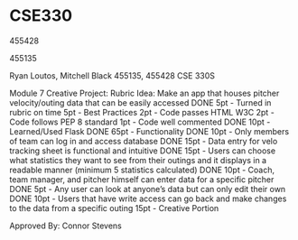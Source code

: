 # CSE330
455428

455135

Ryan Loutos, Mitchell Black
455135, 455428
CSE 330S

Module 7 Creative Project: Rubric
Idea: Make an app that houses pitcher velocity/outing data that can be easily accessed 
DONE 5pt - Turned in rubric on time 
5pt - Best Practices
  2pt - Code passes HTML W3C
  2pt - Code follows PEP 8 standard
  1pt - Code well commented
DONE 10pt - Learned/Used Flask
DONE 65pt - Functionality
  DONE 10pt - Only members of team can log in and access database
  DONE 15pt - Data entry for velo tracking sheet is functional and intuitive
  DONE 15pt - Users can choose what statistics they want to see from their outings and it displays in a readable manner (minimum 5 statistics calculated)
  DONE 10pt - Coach, team manager, and pitcher himself can enter data for a specific pitcher
  DONE 5pt - Any user can look at anyone’s data but can only edit their own
  DONE 10pt - Users that have write access can go back and make changes to the data from a specific outing
15pt - Creative Portion

Approved By: Connor Stevens


